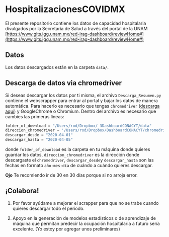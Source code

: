 # HospitalizacionesCOVIDMX

El presente repositorio contiene los datos de capacidad hospitalaria divulgados por la Secretaría de Salud a través del portal de la UNAM
[https://www.gits.igg.unam.mx/red-irag-dashboard/reviewHome#](https://www.gits.igg.unam.mx/red-irag-dashboard/reviewHome#)

## Datos
Los datos descargados están en la carpeta `data/`. 

## Descarga de datos via chromedriver

Si deseas descargar los datos por ti misma, el archivo `Descarga_Resumen.py` contiene el webscrapper para entrar al portal y bajar los datos de manera automática. Para hacerlo es necesario que tengas `chromedriver` ([descarga aquí](https://chromedriver.chromium.org)) y GoogleChrome o Chromium. Dentro del archivo es necesario que cambies las primeras líneas:

```python
folder_of_download = "/Users/rod/Dropbox/ 3DashboardCONACYT/data"
direccion_chromedriver = '/Users/rod/Dropbox/DashboardCONACYT/chromedriver'
descargar_desde = "2020-04-01"
descargar_hasta = "2020-04-05"
```

donde `folder_of_download` es la carpeta en tu máquina donde quieres guardar los datos, `direccion_chromedriver` es la dirección donde descargaste el `chromedriver`, `descargar_desde`y `descargar_hasta` son las fechas en formato `año-mes-día` de cuándo a cuándo quieres descargar. 

**Ojo** Te recomiendo ir de 30 en 30 días porque si no arroja error. 

## ¡Colabora!

1. Por favor ayúdame a mejorar el scrapper para que no se trabe cuando quieres descargar todo el periodo.

2. Apoyo en la generación de modelos estadísticos o de aprendizaje de máquina que permitan predecir la ocupación hospitalaria a futuro sería excelente. (Yo estoy por agregar unos preliminares)